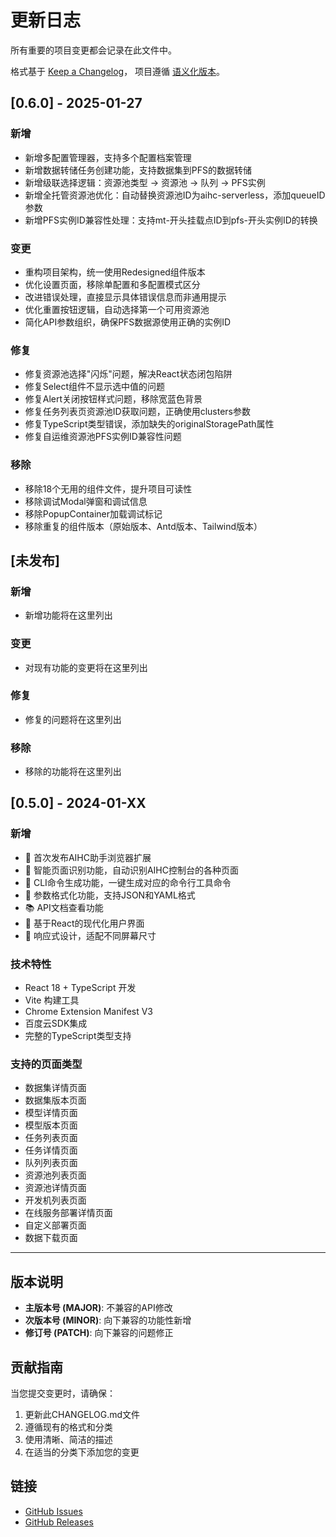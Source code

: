 # 更新日志

所有重要的项目变更都会记录在此文件中。

格式基于 [Keep a Changelog](https://keepachangelog.com/zh-CN/1.0.0/)，
项目遵循 [语义化版本](https://semver.org/lang/zh-CN/)。

## [0.6.0] - 2025-01-27

### 新增
- 新增多配置管理器，支持多个配置档案管理
- 新增数据转储任务创建功能，支持数据集到PFS的数据转储
- 新增级联选择逻辑：资源池类型 → 资源池 → 队列 → PFS实例
- 新增全托管资源池优化：自动替换资源池ID为aihc-serverless，添加queueID参数
- 新增PFS实例ID兼容性处理：支持mt-开头挂载点ID到pfs-开头实例ID的转换

### 变更
- 重构项目架构，统一使用Redesigned组件版本
- 优化设置页面，移除单配置和多配置模式区分
- 改进错误处理，直接显示具体错误信息而非通用提示
- 优化重置按钮逻辑，自动选择第一个可用资源池
- 简化API参数组织，确保PFS数据源使用正确的实例ID

### 修复
- 修复资源池选择"闪烁"问题，解决React状态闭包陷阱
- 修复Select组件不显示选中值的问题
- 修复Alert关闭按钮样式问题，移除宽蓝色背景
- 修复任务列表页资源池ID获取问题，正确使用clusters参数
- 修复TypeScript类型错误，添加缺失的originalStoragePath属性
- 修复自运维资源池PFS实例ID兼容性问题

### 移除
- 移除18个无用的组件文件，提升项目可读性
- 移除调试Modal弹窗和调试信息
- 移除PopupContainer加载调试标记
- 移除重复的组件版本（原始版本、Antd版本、Tailwind版本）

## [未发布]

### 新增
- 新增功能将在这里列出

### 变更
- 对现有功能的变更将在这里列出

### 修复
- 修复的问题将在这里列出

### 移除
- 移除的功能将在这里列出

## [0.5.0] - 2024-01-XX

### 新增
- 🎉 首次发布AIHC助手浏览器扩展
- 🎯 智能页面识别功能，自动识别AIHC控制台的各种页面
- 🔧 CLI命令生成功能，一键生成对应的命令行工具命令
- 📄 参数格式化功能，支持JSON和YAML格式
- 📚 API文档查看功能
- 🎨 基于React的现代化用户界面
- 📱 响应式设计，适配不同屏幕尺寸

### 技术特性
- React 18 + TypeScript 开发
- Vite 构建工具
- Chrome Extension Manifest V3
- 百度云SDK集成
- 完整的TypeScript类型支持

### 支持的页面类型
- 数据集详情页面
- 数据集版本页面
- 模型详情页面
- 模型版本页面
- 任务列表页面
- 任务详情页面
- 队列列表页面
- 资源池列表页面
- 资源池详情页面
- 开发机列表页面
- 在线服务部署详情页面
- 自定义部署页面
- 数据下载页面

---

## 版本说明

- **主版本号 (MAJOR)**: 不兼容的API修改
- **次版本号 (MINOR)**: 向下兼容的功能性新增
- **修订号 (PATCH)**: 向下兼容的问题修正

## 贡献指南

当您提交变更时，请确保：

1. 更新此CHANGELOG.md文件
2. 遵循现有的格式和分类
3. 使用清晰、简洁的描述
4. 在适当的分类下添加您的变更

## 链接

- [GitHub Issues](https://github.com/your-username/AIHCX-EXT/issues)
- [GitHub Releases](https://github.com/your-username/AIHCX-EXT/releases)
